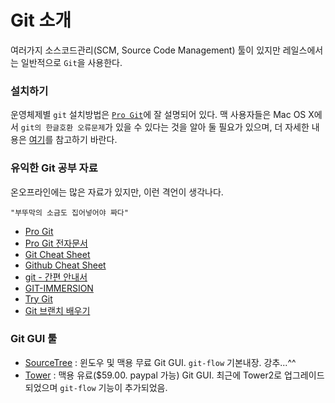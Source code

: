 # Git 소개

여러가지 소스코드관리(SCM, Source Code Management) 툴이 있지만 레일스에서는 일반적으로 `Git`을 사용한다.

### 설치하기

운영체제별 `git` 설치방법은 [`Pro Git`](http://git-scm.com/book/ko/시작하기-Git-설치)에 잘 설명되어 있다. 맥 사용자들은 Mac OS X에서 `git의 한글호환 오류문제`가 있을 수 있다는 것을 알아 둘 필요가 있으며, 더 자세한 내용은 [여기](http://resoneit.blogspot.kr/2013/06/git.html)를 참고하기 바란다.

### 유익한 Git 공부 자료

온오프라인에는 많은 자료가 있지만, 이런 격언이 생각나다. 

```
"부뚜막의 소금도 집어넣어야 짜다"
```

* [Pro Git](http://git-scm.com/book/ko)
* [Pro Git 전자문서](http://dogfeet.github.io/articles/2012/progit.html)
* [Git Cheat Sheet](https://www.atlassian.com/dms/wac/images/landing/git/atlassian_git_cheatsheet.pdf)
* [Github Cheat Sheet](https://github.com/marocchino/github-cheat-sheet)
* [git - 간편 안내서](http://rogerdudler.github.io/git-guide/index.ko.html)
* [GIT-IMMERSION](http://gitimmersion.com)
* [Try Git](https://www.codeschool.com/courses/try-git)
* [Git 브랜치 배우기](http://pcottle.github.io/learnGitBranching/)


### Git GUI 툴

* [SourceTree](http://www.sourcetreeapp.com/) : 윈도우 및 맥용 무료 Git GUI. `git-flow` 기본내장. 강추...^^
* [Tower](http://www.git-tower.com/) : 맥용 유료($59.00. paypal 가능) Git GUI. 최근에 Tower2로 업그레이드되었으며 `git-flow` 기능이 추가되었음.

